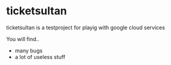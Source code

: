 # ticketsultan

ticketsultan is a testproject for playig with google cloud services

You will find..
- many bugs
- a lot of useless stuff
